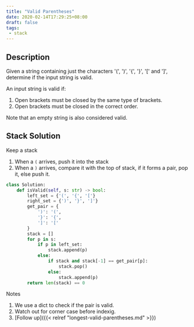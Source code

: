```yaml
---
title: "Valid Parentheses"
date: 2020-02-14T17:29:25+08:00
draft: false
tags:
 - stack
---
```


<!--more-->

## Description

Given a string containing just the characters '(', ')', '{', '}', '[' and ']', determine if the input string is valid.

An input string is valid if:

1. Open brackets must be closed by the same type of brackets.
2. Open brackets must be closed in the correct order.

Note that an empty string is also considered valid.

## Stack Solution

Keep a stack
1. When a `(` arrives, push it into the stack
2. When a `)` arrives, compare it with the top of stack, if it forms a pair, pop it, else push it.

```python
class Solution:
    def isValid(self, s: str) -> bool:
        left_set = {'(', '{', '['}
        right_set = {')', '}', ']'}
        get_pair = {
            ')': '(',
            '}': '{',
            ']': '['
        }
        stack = []
        for p in s:
            if p in left_set:
                stack.append(p)
            else:
                if stack and stack[-1] == get_pair[p]:
                    stack.pop()
                else:
                    stack.append(p)
        return len(stack) == 0
```

Notes
1. We use a dict to check if the pair is valid.
2. Watch out for corner case before indexig.
3. [Follow up]({{< relref "longest-valid-parentheses.md" >}})